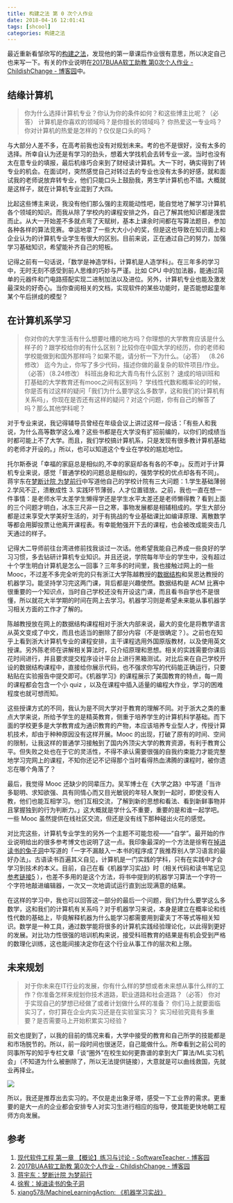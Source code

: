 ```yaml
---
title: 构建之法 第 0 次个人作业
date: 2018-04-16 12:01:41
tags: [shcool]
categories: 构建之法
---
```



最近重新看邹欣写的[构建之法](https://book.douban.com/subject/25965995/)，发现他的第一章课后作业很有意思，所以决定自己也来写一下。有关的作业说明在[2017BUAA软工助教 第0次个人作业 - ChildishChange - 博客园](http://www.cnblogs.com/ChildishChange/p/7363123.html)中。

## 结缘计算机

> 你为什么选择计算机专业？你认为你的条件如何？和这些博主比呢？（必答）
> 计算机是你喜欢的领域吗？是你擅长的领域吗？
> 你热爱这一专业吗？你对计算机的热爱是怎样的？仅仅是口头的吗？

与大部分人差不多，在高考前我也没有对规划未来。考的也不是很好，没有太多的选择。所幸自认为还是有学习的劲头，想着大学找机会去转专业一波。当时也没有太在意专业的填报，最后机缘巧合来到了财经读计算机。大一下时，确实得到了转专业的机会。在面试时，突然感觉自己对转过去的专业也没有太多的好感，就和面试我的老师说放弃转专业，他们只能口头上鼓励我，男生学计算机也不错。大概就是这样子，就在计算机专业混到了大四。

比起这些博主来说，我没有他们那么强的主观能动性吧，能自觉地了解学习计算机各个领域的知识。而我从除了学校内的课程安排之外，自己了解其他知识都是浅尝而止。从大一开始差不多就点弯了天赋树，基本上课余时间都在写算法题目，参加各种各样的算法竞赛。幸运地拿了一些大大小小的奖，但是这也导致在知识面上和企业认为的计算机专业学生有很大的区别。目前来说，正在通过自己的努力，加强学习基础知识，希望能补齐自己的短板。

记得之前有一句话说，「数学是神造学科，计算机是人造学科」。在三年多的学习中，无时无刻不感受到前人思维的巧妙与严谨。比如 CPU 中的加法器，能通过简单的元器件和门电路搭配实现二进制加法以及进位。另外，计算机专业也能及激发最深处的好奇心。当你查阅相关的文档，实现软件的某些功能时，是否能想起童年某个午后拼成的模型？

## 在计算机系学习

> 你对你的大学生活有什么想要吐槽的地方吗？你理想的大学教育应该是什么样子的？跟学校给你的有什么区别？比较你在中国大学的经历，你的老师和学校能做到和国外那样吗？如果不能，请分析一下为什么。（必答）  （8.26修改）
> 迄今为止，你写了多少代码，描述你做的最复杂的软件项目/作业。（必答）（8.24修改）
> 科班出身和北大青鸟有什么区别？
> 速成的培训班和打基础的大学教育还有mooc之间有区别吗？
> 学线性代数和概率论的时候，你是否有过这样的疑问「我们为什么要学这么多数学，这和我们的计算机有关系吗」，你现在是否还有这样的疑问？对这个问题，你有自己的解答了吗？那么其他学科呢？

对于专业来说，我记得辅导员曾经在年级会议上讲过这样一段话：「有些人和我说，为什么高等数学这么难？这些书都是在大学没有扩招前编的，以你们的成绩当时都可能上不了大学。而且，我们学校搞计算机系，只是发现有很多教计算机基础的老师才开设的。」所以，也可以知道这个专业在学校的尴尬地位。

托尔斯泰说「幸福的家庭总是相似的,不幸的家庭却各有各的不幸」。反而对于计算机专业来说，感觉「普通学校的问题总是相似的，强势学校的优点却各有不同」。蒋宇东在[梦断计院 为梦前行](https://book.douban.com/subject/4006425/discussion/22791674/)中写道他自己的学校计院有三大问题：1.学生基础薄弱 2.学风不正，溃散成性 3. 实践环节薄弱，人才位置错放。之前，我也一直在想一件事情：是老师水平太差学生懒得学还是学生水平太差还是老师懒得教？看到上面的三个问题才明白，冰冻三尺非一日之寒，事物发展都是相辅相成的。学生大部分都是过来享受大学美好生活的，对于有挑战的专业基础课比如编译原理、离散数学等都会用脚投票让他离开课程表。有幸能勉强开下去的课程，也会被改成能突击几天通过的样子。

记得大二导师前往台湾进修前找我谈过一次话。他希望我能自己养成一些良好的学习习惯，多去钻研计算机专业知识。并且还说，学院每年毕业的学生中，没有超过十个学生明白计算机是怎么一回事？三年多的时间里，我也接触过网上的一些 Mooc，不过差不多完全听完的只有浙江大学陈越教授的[数据结构](http://www.icourse163.org/course/zju0901-93001)和吴恩达教授的机器学习。能坚持学习完这两门课，背后都是兴趣使然。数据结构是 ACM 比赛中很重要的一个知识点，当时自己学校还没有开设这门课，而且看书自学也不是很懂，所以就花大半学期的时间在网上去学习。机器学习则是希望未来能从事机器学习相关方面的工作才了解的。

陈越教授放在网上的数据结构课程相对于浙大内部来说，最大的变化是将教学语言从英文变成了中文，而且也适当的删除了部分内容（不是很确定？）。之前也在知乎上看到浙大计算机专业的课程安排，主干课程选用外国原版教材，以及使用英文授课。另外陈老师在讲解相关算法时，只介绍原理和思想。相关的实践需要你课后花时间进行，并且要求提交程序设计平台上进行黑箱测试。对比后来在自己学校开设的数据结构课程中，直接给你展示代码，也不强求你写的代码能正确运行，只要粘贴在实验报告中提交即可。《机器学习》的课程展示了美国教育的特点，每一周的课程都会包含一个小 quiz ，以及在课程中插入适量的编程大作业，学习的困难程度也就可想而知。

这些授课方式的不同，我认为是不同大学对于教育的理解不同。对于浙大之类的重点大学来说，所给予学生的是精英教育，侧重于培养学生的计算机科学基础。而下面的学校更多是大学教育成为通识教育的产物，本应该培养专业型人才，传授计算机技术，却由于种种原因没有这样开展。Mooc 的出现，打破了原有的时间、空间的限制，让我这样的普通学习接触到了国内外顶尖大学的教育资源，有利于教育公平。但失败之处也在于它的灵活性，不得不承认需要很强的自我约束能力才能完整地学习完网上的课程，不知你还记不记得那个当时看得热血沸腾的课程时，被你遗忘在哪个角落了？

最后，我觉得 Mooc 还缺少的同辈压力。吴军博士在《大学之路》中写道「当许多聪明、求知欲强、具有同情心而又目光敏锐的年轻人聚到一起时，即使没有人教，他们也能互相学习。他们互相交流，了解到新的思想和看法、看到新鲜事物并且掌握独到的行为判断力。」这大概就是学什么不重要，重要的是和谁一起学吧。一些 Mooc 虽然提供在线社区交流，但还是没有线下那种碰出火花的感觉。

对比完这些，计算机专业学生的另外一个主题不可能忽视——“自学”。最开始的作业说明给出的很多参考博文也说明了这一点。我印象最深的一个方法是徐宥在[掉进读书的兔子洞](https://book.douban.com/subject/4006425/discussion/22802960/)中写道的「一字不漏敲入一本书的程序成了我推荐别人学习语言的最好办法」。古语读书百遍其义自见，计算机是一门实践的学科，只有在实践中才会学习到技术的本义。目前，自己在看《机器学习实战》时（相关代码和读书笔记见[参考链接5](https://github.com/xiang578/MachineLearningAction)
），也差不多用的是这个方法，将书中提到的机器学习算法一个字符一个字符地敲进编辑器，一次又一次地调试运行直到出现满意的结果。

在这样的学习中，我也可以回答这一部分的最后一个问题，我们为什么要学这么多数学，这和我们的计算机有关系吗？对于机器学习来说，本身是建立在概率论和线性代数的基础上，毕竟解释机器为什么能学习都需要用到霍夫丁不等式等相关知识。数学是一种工具，通过数学能将很多的计算机实践经验理论化，以此得到更好的发展。对比功力性很强的培训机构来说，接受科班教育的结果是有机会受到严格的数理化训练，这也能间接决定你在这个行业从事工作的层次和上限。

## 未来规划

> 对于你未来在IT行业的发展，你有什么样的梦想或者未来想从事什么样的工作？你准备怎样来规划你技术道路，职业道路和社会道路？（必答）
> 你对于实现自己的梦想已经做了或者计划做什么样的准备？
> 你们马上就要面临实习了，你打算在企业内实习还是在实验室实习？
> 实习经验究竟有多重要？是否需要马上开始积累实习经验？

前文也提到了，以我的目前的情况来看，大学中接受的教育和自己所学的技能都是和市场脱节的。所以，前一段时间也很迷茫，自己能做什么。所幸看到之前公司的同事所写的知乎专栏文章「谈“圈外”在校生如何更靠谱的拿到大厂算法/ML实习机会」（不知道为什么被删除了，所以无法提供链接），大意就是可以曲线救国，先就业再择业。

![](https://media.xiang578.com/15236805736051.jpg)

所以，我还是推荐出去实习的。不仅是走出象牙塔，感受一下工业界的需求。更重要的是大一点的企业都会安排专人对实习生进行相应的指导，使其能更快地朝工程师方向发展。



## 参考
1. [现代软件工程 第一章 【概论】练习与讨论 - SoftwareTeacher - 博客园](http://www.cnblogs.com/xinz/p/3803035.html)
2. [2017BUAA软工助教 第0次个人作业 - ChildishChange - 博客园](http://www.cnblogs.com/ChildishChange/p/7363123.html)
3. [蒋宇东：梦断计院 为梦前行](https://book.douban.com/subject/4006425/discussion/22791674/)
4. [徐宥：掉进读书的兔子洞](https://book.douban.com/subject/4006425/discussion/22802960/)
5. [xiang578/MachineLearningAction: 《机器学习实战》](https://github.com/xiang578/MachineLearningAction)


